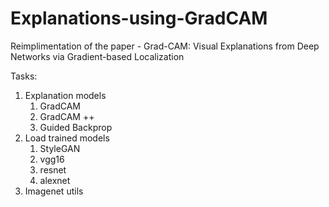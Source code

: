 # Explanations-using-GradCAM
Reimplimentation of the paper - Grad-CAM: Visual Explanations from Deep Networks via Gradient-based Localization

Tasks:

1. Explanation models
    1. GradCAM
    1. GradCAM ++
    1. Guided Backprop 
1. Load trained models
    1. StyleGAN
    1. vgg16
    1. resnet
    1. alexnet
1. Imagenet utils


